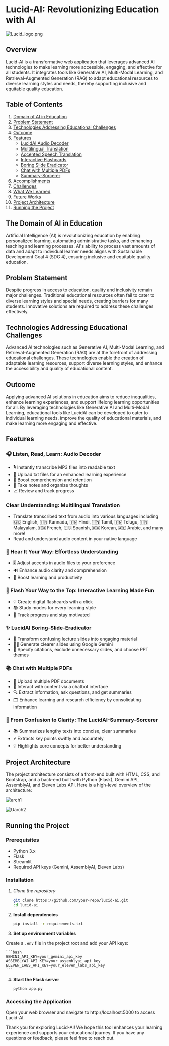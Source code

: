 # Lucid-AI: Revolutionizing Education with AI

![Lucid_logo.png](/static/Lucid_logo.png)

## Overview

Lucid-AI is a transformative web application that leverages advanced AI technologies to make learning more accessible, engaging, and effective for all students. It integrates tools like Generative AI, Multi-Modal Learning, and Retrieval-Augmented Generation (RAG) to adapt educational resources to diverse learning styles and needs, thereby supporting inclusive and equitable quality education.

## Table of Contents

1. [Domain of AI in Education](#the-domain-of-ai-in-education)
2. [Problem Statement](#problem-statement)
3. [Technologies Addressing Educational Challenges](#technologies-addressing-educational-challenges)
4. [Outcome](#outcome)
5. [Features](#features)
    - [LucidAI Audio Decoder](#listen-read-learn-audio-decoder)
    - [Multilingual Translation](#clear-understanding-multilingual-translation)
    - [Accented Speech Translation](#hear-it-your-way-effortless-understanding)
    - [Interactive Flashcards](#flash-your-way-to-the-top-interactive-learning-made-fun)
    - [Boring Slide Eradicator](#lucidai-boring-slide-eradicator)
    - [Chat with Multiple PDFs](#chat-with-multiple-pdfs)
    - [Summary-Sorcerer](#from-confusion-to-clarity-the-lucidai-summary-sorcerer)
6. [Accomplishments](#accomplishments)
7. [Challenges](#challenges)
8. [What We Learned](#what-we-learned)
9. [Future Works](#future-works)
10. [Project Architecture](#project-architecture)
11. [Running the Project](#running-the-project)

## The Domain of AI in Education

Artificial Intelligence (AI) is revolutionizing education by enabling personalized learning, automating administrative tasks, and enhancing teaching and learning processes. AI's ability to process vast amounts of data and adapt to individual learner needs aligns with Sustainable Development Goal 4 (SDG 4), ensuring inclusive and equitable quality education.

## Problem Statement

Despite progress in access to education, quality and inclusivity remain major challenges. Traditional educational resources often fail to cater to diverse learning styles and special needs, creating barriers for many students. Innovative solutions are required to address these challenges effectively.

## Technologies Addressing Educational Challenges

Advanced AI technologies such as Generative AI, Multi-Modal Learning, and Retrieval-Augmented Generation (RAG) are at the forefront of addressing educational challenges. These technologies enable the creation of adaptable learning resources, support diverse learning styles, and enhance the accessibility and quality of educational content.

## Outcome

Applying advanced AI solutions in education aims to reduce inequalities, enhance learning experiences, and support lifelong learning opportunities for all. By leveraging technologies like Generative AI and Multi-Modal Learning, educational tools like LucidAI can be developed to cater to individual learning needs, improve the quality of educational materials, and make learning more engaging and effective.

## Features

### 🎧 Listen, Read, Learn: Audio Decoder

- 🎙 Instantly transcribe MP3 files into readable text
- 📄 Upload txt files for an enhanced learning experience
- 🧠 Boost comprehension and retention
- 📝 Take notes and organize thoughts
- 📈 Review and track progress

### Clear Understanding: Multilingual Translation

- Translate transcribed text from audio into various languages including 🇬🇧 English, 🇮🇳 Kannada, 🇮🇳 Hindi, 🇮🇳 Tamil, 🇮🇳 Telugu, 🇮🇳 Malayalam, 🇫🇷 French, 🇪🇸 Spanish, 🇰🇷 Korean, 🇦🇪 Arabic, and many more!
- Read and understand audio content in your native language

### 🎵 Hear It Your Way: Effortless Understanding

- 🎚 Adjust accents in audio files to your preference
- 🔊 Enhance audio clarity and comprehension
- 🚀 Boost learning and productivity

### 🚀 Flash Your Way to the Top: Interactive Learning Made Fun

- 💡 Create digital flashcards with a click
- 📚 Study modes for every learning style
- 🎯 Track progress and stay motivated

### ✨ LucidAI Boring-Slide-Eradicator

- 🎨 Transform confusing lecture slides into engaging material
- 🧙‍♂ Generate clearer slides using Google Gemini
- 📜 Specify citations, exclude unnecessary slides, and choose PPT themes

### 📚 Chat with Multiple PDFs

- 📁 Upload multiple PDF documents
- 🤖 Interact with content via a chatbot interface
- 🔍 Extract information, ask questions, and get summaries
- 🗂 Enhance learning and research efficiency by consolidating information

### 🔮 From Confusion to Clarity: The LucidAI-Summary-Sorcerer

- 📚 Summarizes lengthy texts into concise, clear summaries
- ⚡ Extracts key points swiftly and accurately
- 💡 Highlights core concepts for better understanding

## Project Architecture

The project architecture consists of a front-end built with HTML, CSS, and Bootstrap, and a back-end built with Python (Flask), Gemini API, AssemblyAI, and Eleven Labs API. Here is a high-level overview of the architecture:

![arch1](/static/arch1.png)

![Uarch2](/static/architecture_pptgen.png)

## Running the Project

### Prerequisites

- Python 3.x
- Flask
- Streamlit
- Required API keys (Gemini, AssemblyAI, Eleven Labs)

### Installation

1. *Clone the repository*

    ```bash
    git clone https://github.com/your-repo/lucid-ai.git
    cd lucid-ai
    ```

2. **Install dependencies**

    ```bash
    pip install -r requirements.txt
    ```

3. **Set up environment variables**

Create a `.env` file in the project root and add your API keys:

    ```bash
    GEMINI_API_KEY=your_gemini_api_key
    ASSEMBLYAI_API_KEY=your_assemblyai_api_key
    ELEVEN_LABS_API_KEY=your_eleven_labs_api_key
    ```
4. **Start the Flask server**

    ```bash
    python app.py
    ```

### Accessing the Application

Open your web browser and navigate to http://localhost:5000 to access Lucid-AI.

Thank you for exploring Lucid-AI! We hope this tool enhances your learning experience and supports your educational journey. If you have any questions or feedback, please feel free to reach out.

